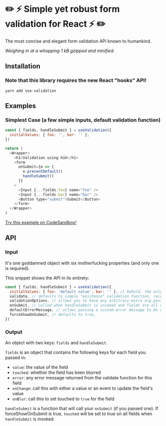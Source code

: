 # ✏️ ⚡️ Simple yet robust form validation for React ⚡️ ✏️

The most concise and elegant form validation API known to humankind.

_Weighing in at a whopping 1 kB gzipped and minified._

## Installation

### Note that this library requires the new React "hooks" API!

`yarn add use-validation`

## Examples

### Simplest Case (a few simple inputs, default validation function)

```js
const { fields, handleSubmit } = useValidation({
  initialValues: { foo: '', bar: '' },
})

return (
  <Wrapper>
    <h1>Validation using hūX</h1>
    <form
      onSubmit={e => {
        e.preventDefault()
        handleSubmit()
      }}
    >
      <Input {...fields.foo} name="foo" />
      <Input {...fields.bar} name="bar" />
      <Button type="submit">Submit</Button>
    </form>
  </Wrapper>
)
```

[Try this example on CodeSandbox!](https://codesandbox.io/embed/qknzy1qk9q?module=%2Fsrc%2Fexample.js)

## API

### Input

It's one goddamned object with six motherfucking properties (and only one is required).

This snippet shows the API in its entirety:

```js
const { fields, handleSubmit } = useValidation({
  initialValues: { foo: 'default value', bar: '' }, // behold, the only required argument
  validate, // defaults to simple "existence" validation function, receives values by field name object and validationOptions as arguments, should return an object with errors by field name
  validationOptions, // allows you to have any arbitrary extra arg passed to the validation function and onSubmit
  onSubmit, // called when handleSubmit is invoked and fields are all valid, receives values by field name object and validationOptions as arguments
  defaultErrorMessage, // allows passing a custom error message to be used with the default validation function. Defaults to `Looks like that didn't work. Please try again.`
  forceShowOnSubmit, // defaults to true,
})
```

### Output

An object with two keys: `fields` and `handleSubmit`.

`fields` is an object that contains the following keys for each field you passed in:

- `value`: the value of the field
- `touched`: whether the field has been blurred
- `error`: any error message returned from the validate function for this field
- `onChange`: call this with either a value or an event to update the field's value
- `onBlur`: call this to set touched to `true` for the field

`handleSubmit` is a function that will call your `onSubmit` (if you passed one). If forceShowOnSubmit is true, `touched` will be set to true on all fields when `handleSubmit` is invoked.
